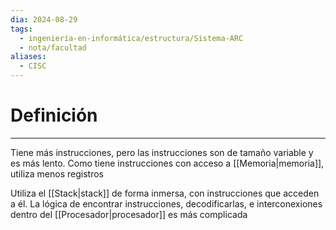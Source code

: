 ```yaml
---
dia: 2024-08-29
tags:
  - ingeniería-en-informática/estructura/Sistema-ARC
  - nota/facultad
aliases:
  - CISC
---
```

# Definición
---
Tiene más instrucciones, pero las instrucciones son de tamaño variable y es más lento. Como tiene instrucciones con acceso a [[Memoria|memoria]], utiliza menos registros

Utiliza el [[Stack|stack]] de forma inmersa, con instrucciones que acceden a él. La lógica de encontrar instrucciones, decodificarlas, e interconexiones dentro del [[Procesador|procesador]] es más complicada